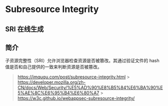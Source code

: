 # Subresource Integrity

## SRI 在线生成

<code src="./sri_code/index.jsx"></code>

## 简介

子资源完整性（SRI）允许浏览器检查资源是否被篡改。其通过验证文件的 hash 值是否和自己提供的一致来判断资源是否被篡改。

> https://imququ.com/post/subresource-integrity.html > https://developer.mozilla.org/zh-CN/docs/Web/Security/%E5%AD%90%E8%B5%84%E6%BA%90%E5%AE%8C%E6%95%B4%E6%80%A7 > https://w3c.github.io/webappsec-subresource-integrity/
